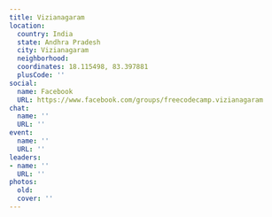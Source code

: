 ```yaml
---
title: Vizianagaram
location:
  country: India
  state: Andhra Pradesh
  city: Vizianagaram
  neighborhood: 
  coordinates: 18.115498, 83.397881
  plusCode: ''
social:
  name: Facebook
  URL: https://www.facebook.com/groups/freecodecamp.vizianagaram
chat:
  name: ''
  URL: ''
event:
  name: ''
  URL: ''
leaders:
- name: ''
  URL: ''
photos:
  old: 
  cover: ''
---
```

